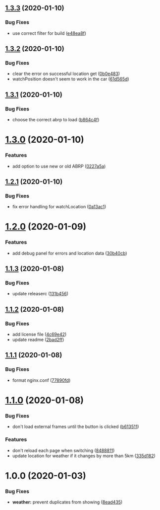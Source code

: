 ## [1.3.3](https://github.com/rickbassham/tesla-dashboard/compare/1.3.2...1.3.3) (2020-01-10)


### Bug Fixes

* use correct filter for build ([e48ea8f](https://github.com/rickbassham/tesla-dashboard/commit/e48ea8f67db8d0e9de143dbf3ed642f9d4fe14a6))

## [1.3.2](https://github.com/rickbassham/tesla-dashboard/compare/1.3.1...1.3.2) (2020-01-10)


### Bug Fixes

* clear the error on successful location get ([0b0e483](https://github.com/rickbassham/tesla-dashboard/commit/0b0e483b8d190c16d423cbe037c7bf1b64e5f5e6))
* watchPosition doesn't seem to work in the car ([61d565d](https://github.com/rickbassham/tesla-dashboard/commit/61d565d40d7a24a8a5c0727dfd128a9b8071e33f))

## [1.3.1](https://github.com/rickbassham/tesla-dashboard/compare/1.3.0...1.3.1) (2020-01-10)


### Bug Fixes

* choose the correct abrp to load ([b864c4f](https://github.com/rickbassham/tesla-dashboard/commit/b864c4f319e097ff1a1bbea09febc6edf6629f4a))

# [1.3.0](https://github.com/rickbassham/tesla-dashboard/compare/1.2.1...1.3.0) (2020-01-10)


### Features

* add option to use new or old ABRP ([0227a5a](https://github.com/rickbassham/tesla-dashboard/commit/0227a5a1f695923196ae3ec077c041af04d8fa45))

## [1.2.1](https://github.com/rickbassham/tesla-dashboard/compare/1.2.0...1.2.1) (2020-01-10)


### Bug Fixes

* fix error handling for watchLocation ([0a13ac1](https://github.com/rickbassham/tesla-dashboard/commit/0a13ac10d21a29fd1bf11cfbab718d8dd246c2e7))

# [1.2.0](https://github.com/rickbassham/tesla-dashboard/compare/1.1.3...1.2.0) (2020-01-09)


### Features

* add debug panel for errors and location data ([30b40cb](https://github.com/rickbassham/tesla-dashboard/commit/30b40cb3cd272abfcaf4a3842855e757fdf337d5))

## [1.1.3](https://github.com/rickbassham/tesla-dashboard/compare/1.1.2...1.1.3) (2020-01-08)


### Bug Fixes

* update releaserc ([131b456](https://github.com/rickbassham/tesla-dashboard/commit/131b4566db5ea856adb654fce7733e9dc4765bd1))

## [1.1.2](https://github.com/rickbassham/tesla-dashboard/compare/1.1.1...1.1.2) (2020-01-08)


### Bug Fixes

* add license file ([4c69e42](https://github.com/rickbassham/tesla-dashboard/commit/4c69e4248da3bf8718c44190c1eff7263469bd02))
* update readme ([2bad2ff](https://github.com/rickbassham/tesla-dashboard/commit/2bad2ff8cd732fd087e45d5704e643ecb7ff2a53))

## [1.1.1](https://github.com/rickbassham/tesla-dashboard/compare/1.1.0...1.1.1) (2020-01-08)


### Bug Fixes

* format nginx.conf ([77890fd](https://github.com/rickbassham/tesla-dashboard/commit/77890fd134f2568d0e073bcf571275c79a685124))

# [1.1.0](https://github.com/rickbassham/tesla-dashboard/compare/1.0.0...1.1.0) (2020-01-08)


### Bug Fixes

* don't load external frames until the button is clicked ([b613511](https://github.com/rickbassham/tesla-dashboard/commit/b6135116ac3c9c61d334cf1b56f8c5c203f2d777))


### Features

* don't reload each page when switching ([8488811](https://github.com/rickbassham/tesla-dashboard/commit/8488811335b872d6ec07a51150e061ca05a678b5))
* update location for weather if it changes by more than 5km ([335d182](https://github.com/rickbassham/tesla-dashboard/commit/335d1827d9331abe1c7b201b7309bcdbf7eeba51))

# 1.0.0 (2020-01-03)


### Bug Fixes

* **weather:** prevent duplicates from showing ([8ead435](https://github.com/rickbassham/tesla-dashboard/commit/8ead435465c091216cb06bdff8ff3110bdde8131))
